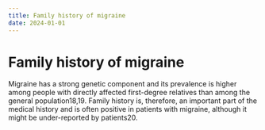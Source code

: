 ```yaml
---
title: Family history of migraine
date: 2024-01-01
---
```

# Family history of migraine


Migraine has a strong genetic component and its prevalence is higher among people with directly affected first-degree relatives than among the general population18,19. Family history is, therefore, an important part of the medical history and is often positive in patients with migraine, although it might be under-reported by patients20.
